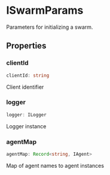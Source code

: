# ISwarmParams

Parameters for initializing a swarm.

## Properties

### clientId

```ts
clientId: string
```

Client identifier

### logger

```ts
logger: ILogger
```

Logger instance

### agentMap

```ts
agentMap: Record<string, IAgent>
```

Map of agent names to agent instances
